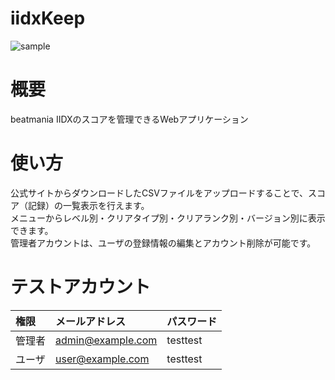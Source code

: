 # iidxKeep
![sample](https://user-images.githubusercontent.com/132149257/235310606-e253a626-4473-4c18-94d2-c832ecd28e41.gif)

# 概要
beatmania IIDXのスコアを管理できるWebアプリケーション

# 使い方
公式サイトからダウンロードしたCSVファイルをアップロードすることで、スコア（記録）の一覧表示を行えます。  
メニューからレベル別・クリアタイプ別・クリアランク別・バージョン別に表示できます。  
管理者アカウントは、ユーザの登録情報の編集とアカウント削除が可能です。  

# テストアカウント
|権限|メールアドレス|パスワード|
|:---|:---|:---|
|管理者|admin@example.com|testtest|
|ユーザ|user@example.com|testtest|
